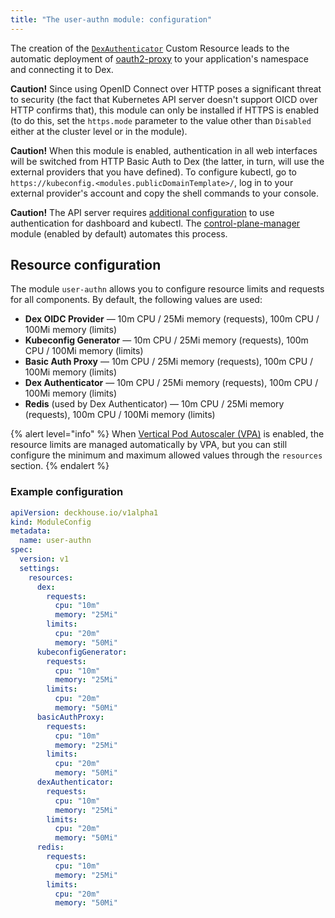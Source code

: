 ```yaml
---
title: "The user-authn module: configuration"
---
```


<!-- SCHEMA -->

The creation of the [`DexAuthenticator`](cr.html#dexauthenticator) Custom Resource leads to the automatic deployment of [oauth2-proxy](https://github.com/oauth2-proxy/oauth2-proxy) to your application's namespace and connecting it to Dex.

**Caution!** Since using OpenID Connect over HTTP poses a significant threat to security (the fact that Kubernetes API server doesn't support OICD over HTTP confirms that), this module can only be installed if HTTPS is enabled (to do this, set the `https.mode` parameter to the value other than `Disabled` either at the cluster level or in the module).

**Caution!** When this module is enabled, authentication in all web interfaces will be switched from HTTP Basic Auth to Dex (the latter, in turn, will use the external providers that you have defined). To configure kubectl, go to `https://kubeconfig.<modules.publicDomainTemplate>/`, log in to your external provider's account and copy the shell commands to your console.

**Caution!** The API server requires [additional configuration](faq.html#configuring-kube-apiserver) to use authentication for dashboard and kubectl. The [control-plane-manager](../../modules/control-plane-manager/) module (enabled by default) automates this process.

## Resource configuration

The module `user-authn` allows you to configure resource limits and requests for all components. By default, the following values are used:

- **Dex OIDC Provider** — 10m CPU / 25Mi memory (requests), 100m CPU / 100Mi memory (limits)
- **Kubeconfig Generator** — 10m CPU / 25Mi memory (requests), 100m CPU / 100Mi memory (limits)
- **Basic Auth Proxy** — 10m CPU / 25Mi memory (requests), 100m CPU / 100Mi memory (limits)
- **Dex Authenticator** — 10m CPU / 25Mi memory (requests), 100m CPU / 100Mi memory (limits)
- **Redis** (used by Dex Authenticator) — 10m CPU / 25Mi memory (requests), 100m CPU / 100Mi memory (limits)

{% alert level="info" %}
When [Vertical Pod Autoscaler (VPA)](../vertical-pod-autoscaler/) is enabled, the resource limits are managed automatically by VPA, but you can still configure the minimum and maximum allowed values through the `resources` section.
{% endalert %}

### Example configuration

```yaml
apiVersion: deckhouse.io/v1alpha1
kind: ModuleConfig
metadata:
  name: user-authn
spec:
  version: v1
  settings:
    resources:
      dex:
        requests:
          cpu: "10m"
          memory: "25Mi"
        limits:
          cpu: "20m"
          memory: "50Mi"
      kubeconfigGenerator:
        requests:
          cpu: "10m"
          memory: "25Mi"
        limits:
          cpu: "20m"
          memory: "50Mi"
      basicAuthProxy:
        requests:
          cpu: "10m"
          memory: "25Mi"
        limits:
          cpu: "20m"
          memory: "50Mi"
      dexAuthenticator:
        requests:
          cpu: "10m"
          memory: "25Mi"
        limits:
          cpu: "20m"
          memory: "50Mi"
      redis:
        requests:
          cpu: "10m"
          memory: "25Mi"
        limits:
          cpu: "20m"
          memory: "50Mi"
```

